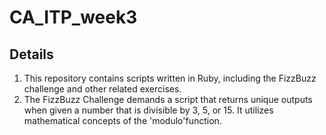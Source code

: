# CA_ITP_week3

Details
-------

1. This repository contains scripts written in Ruby, including the FizzBuzz challenge and other related exercises.
2. The FizzBuzz Challenge demands a script that returns unique outputs when given a number that is divisible by 3, 5, or 15.  It utilizes mathematical concepts of the 'modulo'function.
